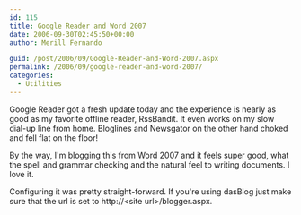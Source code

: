 ```yaml
---
id: 115
title: Google Reader and Word 2007
date: 2006-09-30T02:45:50+00:00
author: Merill Fernando

guid: /post/2006/09/Google-Reader-and-Word-2007.aspx
permalink: /2006/09/google-reader-and-word-2007/
categories:
  - Utilities
---
```

<p>Google Reader got a fresh update today and the experience is nearly as good as my favorite offline reader, RssBandit. It even works on my slow dial-up line from home. Bloglines and Newsgator on the other hand choked and fell flat on the floor!
</p><p>By the way, I'm blogging this from Word 2007 and it feels super good, what the spell and grammar checking and the natural feel to writing documents. I love it.
</p><p>Configuring it was pretty straight-forward. If you're using dasBlog just make sure that the url is set to http://&lt;site url&gt;/blogger.aspx.</p>
